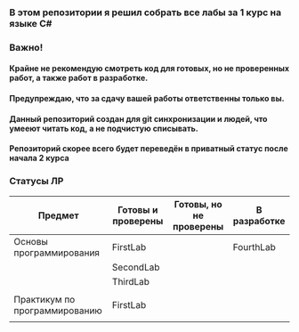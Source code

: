 ### В этом репозитории я решил собрать все лабы за 1 курс на языке C#

### Важно!  
#### Крайне не рекомендую смотреть код для готовых, но не проверенных работ, а также работ в разработке.  
#### Предупреждаю, что за сдачу вашей работы ответственны только вы.  
#### Данный репозиторий создан для git синхронизации и людей, что умееют читать код, а не подчистую списывать.  
#### Репозиторий скорее всего будет переведён в приватный статус после начала 2 курса  

### Статусы ЛР
| **Предмет**                   | **Готовы и проверены** | **Готовы, но не проверены** | **В разработке** |
| ----------------------------- | ---------------------- | --------------------------- | ---------------- |
| Основы программирования       | FirstLab               |                             | FourthLab        |
|                               | SecondLab              |                             |                  |
|                               | ThirdLab               |                             |                  |
|                               |                        |                             |                  |
| Практикум по программированию | FirstLab               |                             |                  |
|                               |                        |
